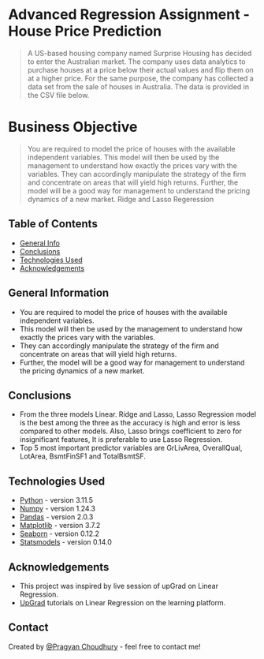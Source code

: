 # Advanced Regression Assignment - House Price Prediction
> A US-based housing company named Surprise Housing has decided to enter the Australian market. The company uses data analytics to purchase houses at a price below their actual values and flip them on at a higher price. For the same purpose, the company has collected a data set from the sale of houses in Australia. The data is provided in the CSV file below.
# Business Objective
> You are required to model the price of houses with the available independent variables. This model will then be used by the management to understand how exactly the prices vary with the variables. They can accordingly manipulate the strategy of the firm and concentrate on areas that will yield high returns. Further, the model will be a good way for management to understand the pricing dynamics of a new market. Ridge and Lasso Regeression

## Table of Contents
* [General Info](#general-information)
* [Conclusions](#conclusions)
* [Technologies Used](#technologies-used)
* [Acknowledgements](#acknowledgements)

<!-- You can include any other section that is pertinent to your problem -->

## General Information
- You are required to model the price of houses with the available independent variables.
- This model will then be used by the management to understand how exactly the prices vary with the variables.
- They can accordingly manipulate the strategy of the firm and concentrate on areas that will yield high returns.
- Further, the model will be a good way for management to understand the pricing dynamics of a new market.

<!-- You don't have to answer all the questions - just the ones relevant to your project. -->

## Conclusions
- From the three models Linear. Ridge and Lasso, Lasso Regression model is the best among the three as the accuracy is high and error is less compared to other models. Also, Lasso brings coefficient to zero for insignificant features, It is preferable to use Lasso Regression.
- Top 5 most important predictor variables are GrLivArea, OverallQual, LotArea, BsmtFinSF1 and TotalBsmtSF.

<!-- You don't have to answer all the questions - just the ones relevant to your project. -->


## Technologies Used
- [Python](https://www.python.org/) - version 3.11.5
- [Numpy](https://www.numpy.org) - version 1.24.3
- [Pandas](https://pandas.pydata.org) - version 2.0.3
- [Matplotlib](https://matplotlib.org) - version 3.7.2
- [Seaborn](https://seaborn.pydata.org) - version 0.12.2
- [Statsmodels](https://www.statsmodels.org) - version 0.14.0
<!-- As the libraries versions keep on changing, it is recommended to mention the version of library used in this project -->

## Acknowledgements
- This project was inspired by live session of upGrad on Linear Regression.
- [UpGrad](https://www.upgrad.com/) tutorials on Linear Regression on the learning platform.


## Contact
Created by [@Pragyan Choudhury](https://github.com/Pragyan-Choudhury) - feel free to contact me!

<!-- Optional -->
<!-- ## License -->
<!-- This project is open source and available under the [... License](). -->

<!-- You don't have to include all sections - just the one's relevant to your project -->
